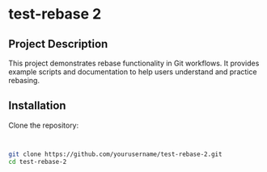 # test-rebase 2

## Project Description

This project demonstrates rebase functionality in Git workflows. It provides example scripts and documentation to help users understand and practice rebasing.

## Installation


Clone the repository:

```bash


git clone https://github.com/yourusername/test-rebase-2.git
cd test-rebase-2